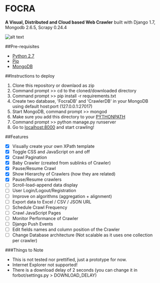 FOCRA
=====
**A Visual, Distributed and Cloud based Web Crawler** 
built with Django 1.7, Mongodb 2.6.5, Scrapy 0.24.4

![alt text](https://github.com/mingsheng36/Focra/blob/master/docs/3.png "Demo")

##Pre-requisites
- [Python 2.7](https://www.python.org/downloads/)
- [Pip](https://pip.pypa.io/en/latest/installing.html)
- [MongoDB](http://docs.mongodb.org/manual/installation/) 

##Instructions to deploy
1. Clone this repository or downlaod as zip
2. Command prompt >> cd to the cloned/downloaded directory 
3. Command prompt >> pip install -r requirements.txt
4. Create two database, 'FocraDB' and 'CrawlerDB' in your MongoDB using default host:port (127.0.0.1:27017)
5. Start MongoDB, command prompt >> mongod
6. Make sure you add this directory to your [PYTHONPATH](http://stackoverflow.com/a/4855685)
7. Command prompt >> python manage.py runserver
8. Go to [localhost:8000](http://localhost:8000) and start crawling!

##Features
- [x] Visually create your own XPath template
- [x] Toggle CSS and JavaScript on and off
- [x] Crawl Pagination
- [x] Baby Crawler (created from sublinks of Crawler)
- [x] Pause/Resume Crawl
- [x] Show Hierarchy of Crawlers (how they are related) 
- [x] Pause/Resume crawlers
- [ ] Scroll-load-append data display
- [ ] User Login/Logout/Registration
- [ ] Improve on algorithms (aggregation + alignment)
- [ ] Export data to Excel / CSV / JSON URL
- [ ] Schedule Crawl Frequency
- [ ] Crawl JavaScript Pages
- [ ] Monitor Performance of Crawler
- [ ] Django Push Events
- [ ] Edit fields names and column position of the Crawler
- [ ] Change Database architecture (Not scalable as it uses one collection per crawler)

###Things to Note
- This is not tested nor prettified, just a prototype for now.
- Internet Explorer not supported!
- There is a download delay of 2 seconds (you can change it in forbot/settings.py > DOWNLOAD_DELAY)
